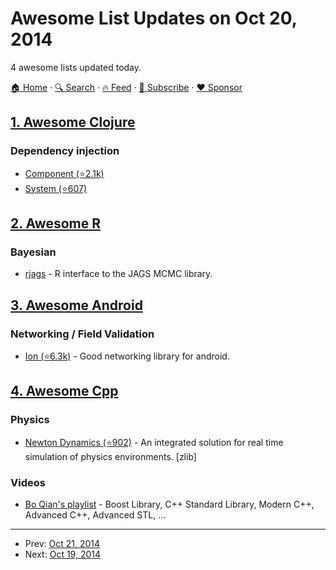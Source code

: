 # Awesome List Updates on Oct 20, 2014

4 awesome lists updated today.

[🏠 Home](/README.md) · [🔍 Search](https://www.trackawesomelist.com/search/) · [🔥 Feed](https://www.trackawesomelist.com/rss.xml) · [📮 Subscribe](https://trackawesomelist.us17.list-manage.com/subscribe?u=d2f0117aa829c83a63ec63c2f&id=36a103854c) · [❤️  Sponsor](https://github.com/sponsors/theowenyoung)



## [1. Awesome Clojure](/content/razum2um/awesome-clojure/README.md)

### Dependency injection

*   [Component (⭐2.1k)](https://github.com/stuartsierra/component)
*   [System (⭐607)](https://github.com/danielsz/system)

## [2. Awesome R](/content/qinwf/awesome-R/README.md)

### Bayesian

*   [rjags](http://cran.r-project.org/web/packages/rjags/index.html) - R interface to the JAGS MCMC library.

## [3. Awesome Android](/content/JStumpp/awesome-android/README.md)

### Networking / Field Validation

*   [Ion (⭐6.3k)](https://github.com/koush/ion) - Good networking library for android.

## [4. Awesome Cpp](/content/fffaraz/awesome-cpp/README.md)

### Physics

*   [Newton Dynamics (⭐902)](https://github.com/MADEAPPS/newton-dynamics) - An integrated solution for real time simulation of physics environments. \[zlib]

### Videos

*   [Bo Qian's playlist](https://www.youtube.com/user/BoQianTheProgrammer/playlists) - Boost Library, C++ Standard Library, Modern C++, Advanced C++, Advanced STL, ...

---

- Prev: [Oct 21, 2014](/content/2014/10/21/README.md)
- Next: [Oct 19, 2014](/content/2014/10/19/README.md)
